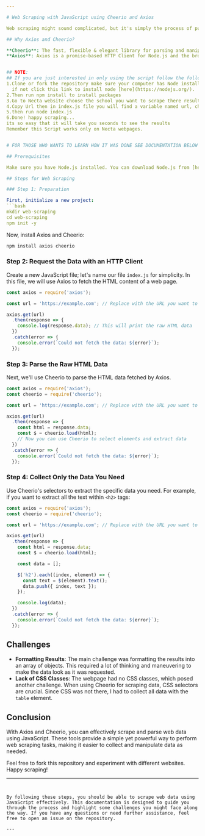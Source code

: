 ```yaml
---

# Web Scraping with JavaScript using Cheerio and Axios

Web scraping might sound complicated, but it's simply the process of pulling out data from websites. Most of the time, we normally use Python for the job. But that doesn’t mean JavaScript can't do the job. There are many ways to scrape a website using JavaScript. For this project, we are going to use Axios and Cheerio to complete the job.

## Why Axios and Cheerio?

**Cheerio**: The fast, flexible & elegant library for parsing and manipulating HTML and XML.  
**Axios**: Axios is a promise-based HTTP Client for Node.js and the browser.


## NOTE:
## If you are just interested in only using the script follow the following steps
1.Clone or fork the repository make sure your computer has Node installed.
  if not click this link to install node [here](https://nodejs.org/).
2.Then run npm install to install packages
3.Go to Necta website choose the school you want to scrape there results
4.Copy Url then in index.js file you will find a variable named url, change the variable 
5.then run node index.js 
6.Done! happy scraping...
its so easy that it will take you seconds to see the results 
Remember this Script works only on Necta webpages.


# FOR THOSE WHO WANTS TO LEARN HOW IT WAS DONE SEE DOCUMENTATION BELOW

## Prerequisites

Make sure you have Node.js installed. You can download Node.js from [here](https://nodejs.org/).

## Steps for Web Scraping

### Step 1: Preparation

First, initialize a new project:
```bash
mkdir web-scraping
cd web-scraping
npm init -y
```

Now, install Axios and Cheerio:
```bash
npm install axios cheerio
```

### Step 2: Request the Data with an HTTP Client

Create a new JavaScript file; let's name our file `index.js` for simplicity. In this file, we will use Axios to fetch the HTML content of a web page.

```javascript
const axios = require('axios');

const url = 'https://example.com'; // Replace with the URL you want to scrape

axios.get(url)
  .then(response => {
    console.log(response.data); // This will print the raw HTML data
  })
  .catch(error => {
    console.error(`Could not fetch the data: ${error}`);
  });
```

### Step 3: Parse the Raw HTML Data

Next, we'll use Cheerio to parse the HTML data fetched by Axios.

```javascript
const axios = require('axios');
const cheerio = require('cheerio');

const url = 'https://example.com'; // Replace with the URL you want to scrape

axios.get(url)
  .then(response => {
    const html = response.data;
    const $ = cheerio.load(html);
    // Now you can use Cheerio to select elements and extract data
  })
  .catch(error => {
    console.error(`Could not fetch the data: ${error}`);
  });
```

### Step 4: Collect Only the Data You Need

Use Cheerio's selectors to extract the specific data you need. For example, if you want to extract all the text within `<h2>` tags:

```javascript
const axios = require('axios');
const cheerio = require('cheerio');

const url = 'https://example.com'; // Replace with the URL you want to scrape

axios.get(url)
  .then(response => {
    const html = response.data;
    const $ = cheerio.load(html);

    const data = [];

    $('h2').each((index, element) => {
      const text = $(element).text();
      data.push({ index, text });
    });

    console.log(data);
  })
  .catch(error => {
    console.error(`Could not fetch the data: ${error}`);
  });
```

## Challenges

- **Formatting Results**: The main challenge was formatting the results into an array of objects. This required a lot of thinking and maneuvering to make the data look as it was requested.
- **Lack of CSS Classes**: The webpage had no CSS classes, which posed another challenge. When using Cheerio for scraping data, CSS selectors are crucial. Since CSS was not there, I had to collect all data with the `table` element.

## Conclusion

With Axios and Cheerio, you can effectively scrape and parse web data using JavaScript. These tools provide a simple yet powerful way to perform web scraping tasks, making it easier to collect and manipulate data as needed.

Feel free to fork this repository and experiment with different websites. Happy scraping!

---
```


By following these steps, you should be able to scrape web data using JavaScript effectively. This documentation is designed to guide you through the process and highlight some challenges you might face along the way. If you have any questions or need further assistance, feel free to open an issue on the repository.

---
